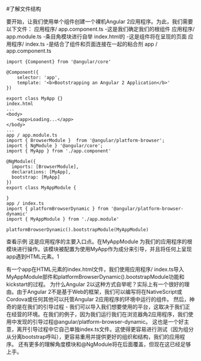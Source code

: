 #了解文件结构

要开始，让我们使用单个组件创建一个裸机Angular 2应用程序。为此，我们需要以下文件：
应用程序/ app.component.ts -这是我们确定我们的根组件
应用程序/ app.module.ts -条目角模块进行自举
index.html的 -这是组件将在呈现的页面
应用程序/ index.ts -是结合了组件和页面连接在一起的粘合剂
app / app.component.ts
```
import {Component} from '@angular/core'

@Component({
    selector: 'app',
    template: '<b>Bootstrapping an Angular 2 Application</b>'
})

export class MyApp {}
index.html
...
<body>
    <app>Loading...</app>
</body>
...
app / app.module.ts
import { BrowserModule }  from '@angular/platform-browser';
import { NgModule } '@angular/core';
import { MyApp } from './app.component'

@NgModule({
  imports: [BrowserModule],
  declarations: [MyApp],
  bootstrap: [MyApp]
})
export class MyAppModule {

}
app / index.ts
import { platformBrowserDynamic } from '@angular/platform-browser-dynamic'
import { MyAppModule } from './app.module'

platformBrowserDynamic().bootstrapModule(MyAppModule)
```
查看示例
这是应用程序的主要入口点。在MyAppModule 为我们的应用程序的根模块进行操作。该模块被配置为使用MyApp作为成分来引导，并且将任何上呈现app遇到HTML元素。1

有一个app在HTML元素的index.html文件，我们使用应用程序/ index.ts导入MyAppModule部件和platformBrowserDynamic().bootstrapModule功能和kickstart的过程。
为什么Angular 2以这种方式自举呢？实际上有一个很好的理由。由于Angular 2不是基于Web的框架，我们可以编写将在NativeScript或Cordova或任何其他可以托管Angular 2应用程序的环境中运行的组件。
然后，神奇的是在我们的引导过程 - 我们可以导入我们想要使用的平台，这取决于我们正在经营的环境。在我们的例子，因为我们运行我们在浏览器角2应用程序，我们使用中发现的引导过程@angular/platform-browser-dynamic。
这也是一个好主意，离开引导过程中它自己单独index.ts文件。这使得更容易进行测试（因为组分从分离bootstrap呼叫），更容易重用并提供更好的组织和结构，我们的应用程序。
还有更多的理解角度模块和@NgModule将在后面覆盖，但现在这已经足够上手。
